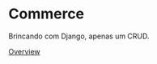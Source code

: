 # Commerce
Brincando com Django, apenas um CRUD. 

[Overview](https://youtu.be/wFkgj-PMu9g?si=UzIeQXnH691HpFR7)
